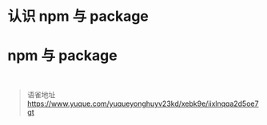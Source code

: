 # 认识 npm 与 package
# npm 与 package

<br>
  
> 语雀地址 https://www.yuque.com/yuqueyonghuyv23kd/xebk9e/iixlnqqa2d5oe7gt